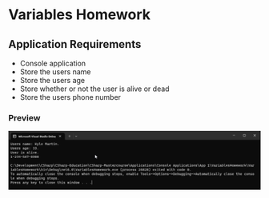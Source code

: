 # Variables Homework

## Application Requirements

- Console application
- Store the users name
- Store the users age
- Store whether or not the user is alive or dead
- Store the users phone number

### Preview
![Application Preview](app-output.png)
